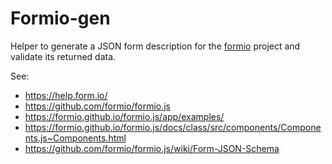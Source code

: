 # Formio-gen

Helper to generate a JSON form description for the [formio](https://github.com/formio/formio) project and validate its returned data.

See:

 * https://help.form.io/
 * https://github.com/formio/formio.js
 * https://formio.github.io/formio.js/app/examples/
 * https://formio.github.io/formio.js/docs/class/src/components/Components.js~Components.html
 * https://github.com/formio/formio.js/wiki/Form-JSON-Schema